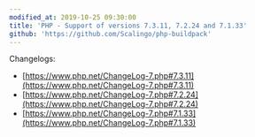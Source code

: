 ```yaml
---
modified_at: 2019-10-25 09:30:00
title: 'PHP - Support of versions 7.3.11, 7.2.24 and 7.1.33'
github: 'https://github.com/Scalingo/php-buildpack'
---
```


Changelogs:

* [https://www.php.net/ChangeLog-7.php#7.3.11](https://www.php.net/ChangeLog-7.php#7.3.11)
* [https://www.php.net/ChangeLog-7.php#7.2.24](https://www.php.net/ChangeLog-7.php#7.2.24)
* [https://www.php.net/ChangeLog-7.php#7.1.33](https://www.php.net/ChangeLog-7.php#7.1.33)
